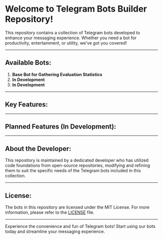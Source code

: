 # Welcome to Telegram Bots Builder Repository!

This repository contains a collection of Telegram bots developed to enhance your messaging experience. Whether you need a bot for productivity, entertainment, or utility, we've got you covered!

---

## Available Bots:

1. **Base Bot for Gathering Evaluation Statistics**
2. **In Development**
3. **In Development**

---

## Key Features:



---

## Planned Features (In Development):





---

## About the Developer:

This repository is maintained by a dedicated developer who has utilized code foundations from open-source repositories, modifying and refining them to suit the specific needs of the Telegram bots included in this collection.

---

## License:

The bots in this repository are licensed under the MIT License. For more information, please refer to the [LICENSE](./LICENSE) file.

---

Experience the convenience and fun of Telegram bots! Start using our bots today and streamline your messaging experience.
